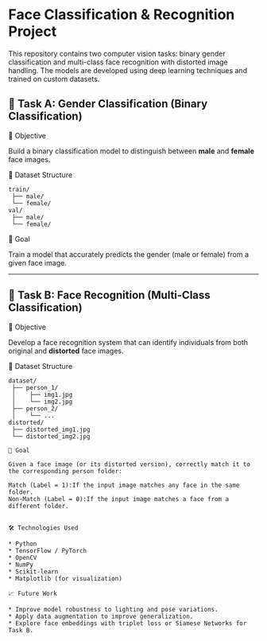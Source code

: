 # Face Classification & Recognition Project

This repository contains two computer vision tasks: binary gender classification and multi-class face recognition with distorted image handling. The models are developed using deep learning techniques and trained on custom datasets.



## 🔹 Task A: Gender Classification (Binary Classification)

📌 Objective

Build a binary classification model to distinguish between **male** and **female** face images.

📂 Dataset Structure

```
train/
 ├── male/
 └── female/
val/
 ├── male/
 └── female/
```

🧠 Goal

Train a model that accurately predicts the gender (male or female) from a given face image.

---

## 🔹 Task B: Face Recognition (Multi-Class Classification)

 📌 Objective

Develop a face recognition system that can identify individuals from both original and **distorted** face images.

📂 Dataset Structure

```
dataset/
 ├── person_1/
 │    ├── img1.jpg
 │    └── img2.jpg
 ├── person_2/
 │    └── ...
distorted/
 ├── distorted_img1.jpg
 └── distorted_img2.jpg

🧠 Goal

Given a face image (or its distorted version), correctly match it to the corresponding person folder:

Match (Label = 1):If the input image matches any face in the same folder.
Non-Match (Label = 0):If the input image matches a face from a different folder.


🛠️ Technologies Used

* Python
* TensorFlow / PyTorch
* OpenCV
* NumPy
* Scikit-learn
* Matplotlib (for visualization)

📈 Future Work

* Improve model robustness to lighting and pose variations.
* Apply data augmentation to improve generalization.
* Explore face embeddings with triplet loss or Siamese Networks for Task B.


